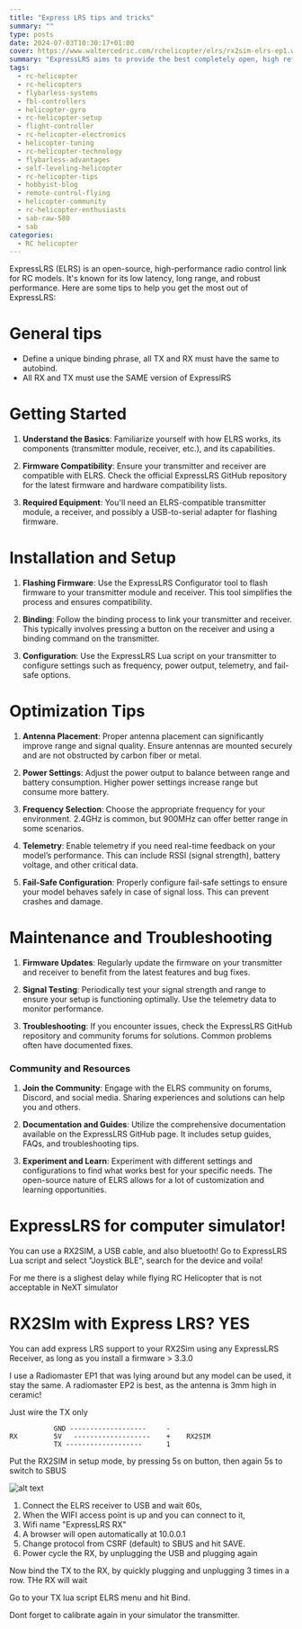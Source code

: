 ```yaml
---
title: "Express LRS tips and tricks"
summary: ""
type: posts
date: 2024-07-03T10:30:17+01:00
cover: https://www.waltercedric.com/rchelicopter/elrs/rx2sim-elrs-ep1.webp
summary: "ExpressLRS aims to provide the best completely open, high refresh radio control link while maintaining a maximum achievable range at that rate with low latency. Vast support of hardware in both 900 MHz and 2.4 GHz frequencies"
tags:
  - rc-helicopter
  - rc-helicopters
  - flybarless-systems
  - fbl-controllers
  - helicopter-gyro
  - rc-helicopter-setup
  - flight-controller
  - rc-helicopter-electronics
  - helicopter-tuning
  - rc-helicopter-technology
  - flybarless-advantages
  - self-leveling-helicopter
  - rc-helicopter-tips
  - hobbyist-blog
  - remote-control-flying
  - helicopter-community
  - rc-helicopter-enthusiasts
  - sab-raw-580
  - sab
categories:
  - RC helicopter
---
```

ExpressLRS (ELRS) is an open-source, high-performance radio control link for RC models. It's known for its low latency, long range, and robust performance. Here are some tips to help you get the most out of ExpressLRS:

# General tips
* Define a unique binding phrase, all TX and RX must have the same to autobind.
* All RX and TX must use the SAME version of ExpresslRS

# Getting Started
1. **Understand the Basics**: Familiarize yourself with how ELRS works, its components (transmitter module, receiver, etc.), and its capabilities.

2. **Firmware Compatibility**: Ensure your transmitter and receiver are compatible with ELRS. Check the official ExpressLRS GitHub repository for the latest firmware and hardware compatibility lists.

3. **Required Equipment**: You'll need an ELRS-compatible transmitter module, a receiver, and possibly a USB-to-serial adapter for flashing firmware.

# Installation and Setup
1. **Flashing Firmware**: Use the ExpressLRS Configurator tool to flash firmware to your transmitter module and receiver. This tool simplifies the process and ensures compatibility.

2. **Binding**: Follow the binding process to link your transmitter and receiver. This typically involves pressing a button on the receiver and using a binding command on the transmitter.

3. **Configuration**: Use the ExpressLRS Lua script on your transmitter to configure settings such as frequency, power output, telemetry, and fail-safe options.

# Optimization Tips
1. **Antenna Placement**: Proper antenna placement can significantly improve range and signal quality. Ensure antennas are mounted securely and are not obstructed by carbon fiber or metal.

2. **Power Settings**: Adjust the power output to balance between range and battery consumption. Higher power settings increase range but consume more battery.

3. **Frequency Selection**: Choose the appropriate frequency for your environment. 2.4GHz is common, but 900MHz can offer better range in some scenarios.

4. **Telemetry**: Enable telemetry if you need real-time feedback on your model’s performance. This can include RSSI (signal strength), battery voltage, and other critical data.

5. **Fail-Safe Configuration**: Properly configure fail-safe settings to ensure your model behaves safely in case of signal loss. This can prevent crashes and damage.

# Maintenance and Troubleshooting
1. **Firmware Updates**: Regularly update the firmware on your transmitter and receiver to benefit from the latest features and bug fixes.

2. **Signal Testing**: Periodically test your signal strength and range to ensure your setup is functioning optimally. Use the telemetry data to monitor performance.

3. **Troubleshooting**: If you encounter issues, check the ExpressLRS GitHub repository and community forums for solutions. Common problems often have documented fixes.

### Community and Resources
1. **Join the Community**: Engage with the ELRS community on forums, Discord, and social media. Sharing experiences and solutions can help you and others.

2. **Documentation and Guides**: Utilize the comprehensive documentation available on the ExpressLRS GitHub page. It includes setup guides, FAQs, and troubleshooting tips.

3. **Experiment and Learn**: Experiment with different settings and configurations to find what works best for your specific needs. The open-source nature of ELRS allows for a lot of customization and learning opportunities.

# ExpressLRS for computer simulator!

You can use a RX2SIM, a USB cable, and also bluetooth! Go to ExpressLRS Lua script and select "Joystick BLE", search for the device and voila!

For me there is a slighest delay while flying RC Helicopter that is not acceptable in NeXT simulator

# RX2SIm with Express LRS? YES

You can add express LRS support to your RX2Sim using any ExpressLRS Receiver, as long as you install a firmware > 3.3.0

I use a Radiomaster EP1 that was lying around but any model can be used, it stay the same. A radiomaster EP2 is best, as the antenna is 3mm high in ceramic!

Just wire the TX only

```
           GND -------------------     -
RX         5V   -------------------    +    RX2SIM
           TX -------------------      1
```

Put the RX2SIM in setup mode, by pressing 5s on button, then again 5s to switch to SBUS

![alt text](/rchelicopter/elrs/rx2sim-elrs.webp)

1. Connect the ELRS receiver to USB and wait 60s,
2. When the WIFI access point is up and you can connect to it,
3. Wifi name "ExpressLRS RX"
4. A browser will open automatically at 10.0.0.1
5. Change protocol from CSRF (default) to SBUS and hit SAVE.
6. Power cycle the RX, by unplugging the USB and plugging again

Now bind the TX to the RX, by quickly plugging and unplugging 3 times in a row. THe RX will wait

Go to your TX lua script ELRS menu and hit Bind.

Dont forget to calibrate again in your simulator the transmitter.
